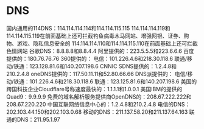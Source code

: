 # DNS

国内通用的114DNS：114.114.114.114和114.114.115.115
114.114.114.119和114.114.115.119在前面基础上还可拦截钓鱼病毒木马网站、增强网银、证券、购物、游戏、隐私信息安全的
114.114.114.110和114.114.115.110在前面基础上还可拦截色情网站
谷歌DNS：8.8.8.8和8.8.4.4
阿里提供的：223.5.5.5和223.6.6.6
百度提供的：180.76.76.76
360提供的：
电信：101.226.4.6和218.30.118.6
联通/移动/铁通：123.128.81.6和140.207.198.6
CNNIC SDNS提供的：1.2.4.8和210.2.4.8
oneDNS提供的：117.50.11.11和52.80.66.66
DNS派提供的：
电信/移动/铁通：101.226.4.6和218.30.118.6
联通：123.125.81.6和140.207.198.6
美国的跨国科技企业Cloudflare号称速度最快的：1.1.1.1和1.0.0.1
美国IBM的提供的Quad9：9.9.9.9
免费的域名解析服务提供商OpenDNS的：208.67.222.222和208.67.220.220
中国互联网络信息中心的：1.2.4.8和210.2.4.8
电信的DNS：202.103.44.150和202.103.0.68
移动的DNS：211.137.58.20和211.137.64.163
联通的DNS：211.95.1.97
